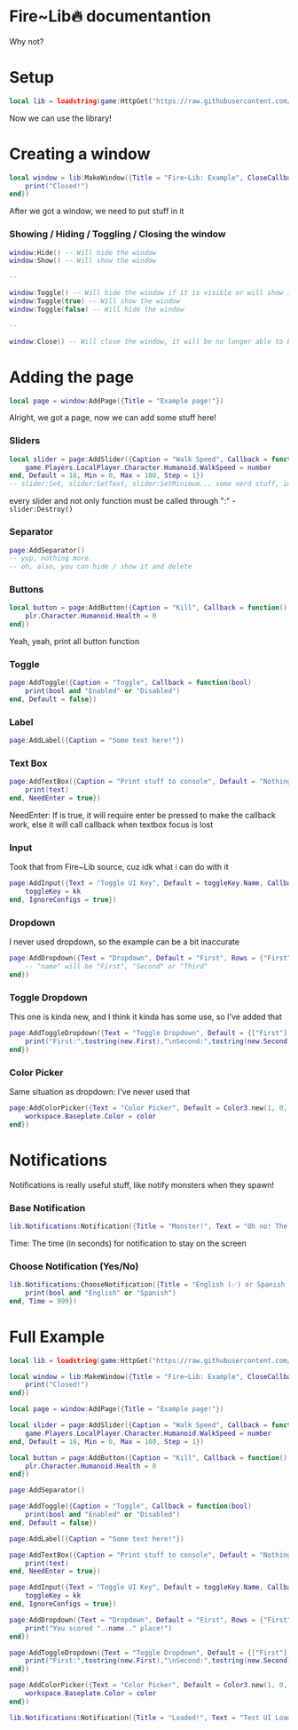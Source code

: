 # Fire~Lib🔥 documentantion
Why not?

# Setup
```lua
local lib = loadstring(game:HttpGet("https://raw.githubusercontent.com/InfernusScripts/Fire-Hub/main/Core/UI-Library"))()
```
Now we can use the library!

# Creating a window
```lua
local window = lib:MakeWindow({Title = "Fire~Lib: Example", CloseCallback = function()
	print("Closed!")
end})
```

After we got a window, we need to put stuff in it
### Showing / Hiding / Toggling / Closing the window
```lua
window:Hide() -- Will hide the window
window:Show() -- Will show the window

--

window:Toggle() -- Will hide the window if it is visible or will show it if it is not
window:Toggle(true) -- Will show the window
window:Toggle(false) -- Will hide the window

--

window:Close() -- Will close the window, it will be no longer able to be shown again. Calls CloseCallback. In our situation it will print "Closed!" into F9 console
```

# Adding the page
```lua
local page = window:AddPage({Title = "Example page!"})
```
Alright, we got a page, now we can add some stuff here!

### Sliders
```lua
local slider = page:AddSlider({Caption = "Walk Speed", Callback = function(number)
	game.Players.LocalPlayer.Character.Humanoid.WalkSpeed = number
end, Default = 16, Min = 0, Max = 100, Step = 1})
-- slider:Set, slider:SetText, slider:SetMinimum... some nerd stuff, im lazy to type it in there. You can see it using `for i,v in slider do print(i)`.
```
every slider and not only function must be called through ":" - `slider:Destroy()`

### Separator
```lua
page:AddSeparator()
-- yup, nothing more.
-- oh, also, you can hide / show it and delete
```

### Buttons
```lua
local button = page:AddButton({Caption = "Kill", Callback = function()
	plr.Character.Humanoid.Health = 0
end})
```
Yeah, yeah, print all button function 

### Toggle
```lua
page:AddToggle({Caption = "Toggle", Callback = function(bool)
	print(bool and "Enabled" or "Disabled")
end, Default = false})
```

### Label
```lua
page:AddLabel({Caption = "Some text here!"})
```

### Text Box
```lua
page:AddTextBox({Caption = "Print stuff to console", Default = "Nothing!", Callback = function(text)
	print(text)
end, NeedEnter = true})
```
NeedEnter: If is true, it will require enter be pressed to make the callback work, else it will call callback when textbox focus is lost

### Input
Took that from Fire~Lib source, cuz idk what i can do with it
```lua
page:AddInput({Text = "Toggle UI Key", Default = toggleKey.Name, Callback = function(kk)
	toggleKey = kk
end, IgnoreConfigs = true})
```

### Dropdown
I never used dropdown, so the example can be a bit inaccurate
```lua
page:AddDropdown({Text = "Dropdown", Default = "First", Rows = {"First", "Second", "Third"}, Callback = function(name)
	-- "name" will be "First", "Second" or "Third"
end})
```

### Toggle Dropdown
This one is kinda new, and I think it kinda has some use, so I've added that
```lua
page:AddToggleDropdown({Text = "Toggle Dropdown", Default = {["First"] = false, ["Second"] = true}, Callback = function(new)
	print("First:",tostring(new.First),"\nSecond:",tostring(new.Second))
end})
```

### Color Picker
Same situation as dropdown: I've never used that
```lua
page:AddColorPicker({Text = "Color Picker", Default = Color3.new(1, 0, 0.5), Callback = function(color)
	workspace.Baseplate.Color = color
end})
```

# Notifications
Notifications is really useful stuff, like notify monsters when they spawn!

### Base Notification
```lua
lib.Notifications:Notification({Title = "Monster!", Text = "Oh no! The monster has spawned!", Time = 20})
```
Time: The time (in seconds) for notification to stay on the screen

### Choose Notification (Yes/No)
```lua
lib.Notifications:ChooseNotification({Title = "English (✅) or Spanish (❌)", Text = "ENGLISH OR SPANISH?", Callback = function(bool)
	print(bool and "English" or "Spanish")
end, Time = 999})
```

# Full Example
```lua
local lib = loadstring(game:HttpGet("https://raw.githubusercontent.com/InfernusScripts/Fire-Hub/main/Core/UI-Library"))()

local window = lib:MakeWindow({Title = "Fire~Lib: Example", CloseCallback = function()
	print("Closed!")
end})

local page = window:AddPage({Title = "Example page!"})

local slider = page:AddSlider({Caption = "Walk Speed", Callback = function(number)
	game.Players.LocalPlayer.Character.Humanoid.WalkSpeed = number
end, Default = 16, Min = 0, Max = 100, Step = 1})

local button = page:AddButton({Caption = "Kill", Callback = function()
	plr.Character.Humanoid.Health = 0
end})

page:AddSeparator()

page:AddToggle({Caption = "Toggle", Callback = function(bool)
	print(bool and "Enabled" or "Disabled")
end, Default = false})

page:AddLabel({Caption = "Some text here!"})

page:AddTextBox({Caption = "Print stuff to console", Default = "Nothing!", Callback = function(text)
	print(text)
end, NeedEnter = true})

page:AddInput({Text = "Toggle UI Key", Default = toggleKey.Name, Callback = function(kk)
	toggleKey = kk
end, IgnoreConfigs = true})

page:AddDropdown({Text = "Dropdown", Default = "First", Rows = {"First", "Second", "Third"}, Callback = function(name)
	print("You scored "..name.." place!")
end})

page:AddToggleDropdown({Text = "Toggle Dropdown", Default = {["First"] = false, ["Second"] = true}, Callback = function(new)
	print("First:",tostring(new.First),"\nSecond:",tostring(new.Second))
end})

page:AddColorPicker({Text = "Color Picker", Default = Color3.new(1, 0, 0.5), Callback = function(color)
	workspace.Baseplate.Color = color
end})

lib.Notifications:Notification({Title = "Loaded!", Text = "Test UI Loaded!", Time = 20})
```
